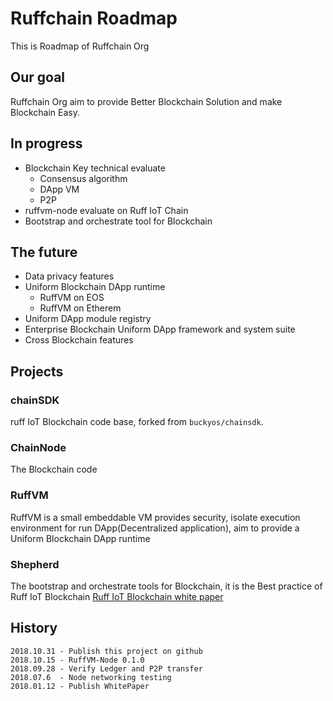 Ruffchain Roadmap
=========
This is Roadmap of Ruffchain Org

## Our goal

Ruffchain Org aim to provide Better Blockchain Solution and make Blockchain Easy.

## In progress
* Blockchain Key technical evaluate
    * Consensus algorithm
    * DApp VM
    * P2P
* ruffvm-node evaluate on Ruff IoT Chain
* Bootstrap and orchestrate tool for Blockchain

## The future
* Data privacy features
* Uniform Blockchain DApp runtime
    * RuffVM on EOS
    * RuffVM on Etherem
* Uniform DApp module registry
* Enterprise Blockchain Uniform DApp framework and system suite
* Cross Blockchain features

## Projects

### chainSDK
ruff IoT Blockchain code base, forked from `buckyos/chainsdk`.

### ChainNode
The Blockchain code

### RuffVM
RuffVM is a small embeddable VM provides security, isolate execution environment for run DApp(Decentralized application), aim to provide a Uniform Blockchain DApp runtime

### Shepherd
The bootstrap and orchestrate tools for Blockchain, it is the Best practice of Ruff IoT Blockchain [Ruff IoT Blockchain white paper](https://github.com/RuffNotes/RuffChain/blob/master/WhitePaper.md)

## History

```
2018.10.31 - Publish this project on github
2018.10.15 - RuffVM-Node 0.1.0
2018.09.28 - Verify Ledger and P2P transfer
2018.07.6  - Node networking testing
2018.01.12 - Publish WhitePaper
```
